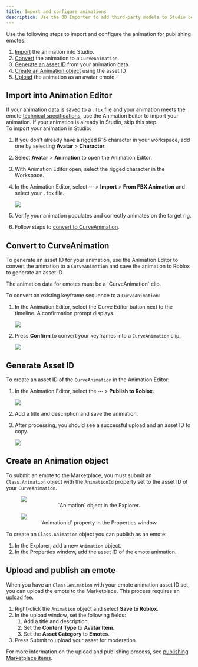 ```yaml
---
title: Import and configure animations
description: Use the 3D Importer to add third-party models to Studio before testing, using, or uploading the character model.
---
```


Use the following steps to import and configure the animation for publishing emotes:

1. [Import](#import-into-animation-editor) the animation into Studio.
2. [Convert](#convert-to-curveanimation) the animation to a `CurveAnimation`.
3. [Generate an asset ID](#generate-asset-id) from your animation data.
4. [Create an Animation object](#create-an-animation-object) using the asset ID
5. [Upload](#upload-and-publish-an-emote) the animation as an avatar emote.

## Import into Animation Editor

If your animation data is saved to a `.fbx` file and your animation meets the emote [technical specifications](./specifications.md), use the Animation Editor to import your animation. If your animation is already in Studio, skip this step.
<br />
To import your animation in Studio:

1. If you don't already have a rigged R15 character in your workspace, add one by selecting **Avatar** > **Character**.
2. Select **Avatar** > **Animation** to open the Animation Editor.
3. With Animation Editor open, select the rigged character in the Workspace.
4. In the Animation Editor, select **⋯** > **Import** > **From FBX Animation** and select your `.fbx` file.

   <img src="../../assets/avatar/avatar-emotes/Animation-Editor-Import.png" />

5. Verify your animation populates and correctly animates on the target rig.
6. Follow steps to [convert to CurveAnimation](#convert-to-curveanimation).

## Convert to CurveAnimation

To generate an asset ID for your animation, use the Animation Editor to convert the animation to a `CurveAnimation` and save the animation to Roblox to generate an asset ID.

<Alert severity = 'warning'>
The animation data for emotes must be a `CurveAnimation` clip.
</Alert>

To convert an existing keyframe sequence to a `CurveAnimation`:

1. In the Animation Editor, select the Curve Editor button next to the timeline. A confirmation prompt displays.

   <img src="../../assets/avatar/avatar-emotes/Animation-Editor-Curve-Animation-Icon.png" />

2. Press **Confirm** to convert your keyframes into a `CurveAnimation` clip.

   <img src="../../assets/avatar/avatar-emotes/Animation-Editor-Curve-Prompt.png" />

## Generate Asset ID

To create an asset ID of the `CurveAnimation` in the Animation Editor:

1. In the Animation Editor, select the **⋯** > **Publish to Roblox**.

   <img src="../../assets/avatar/avatar-emotes/Animation-Editor-Publish.png" />

2. Add a title and description and save the animation.
3. After processing, you should see a successful upload and an asset ID to copy.

   <img src="../../assets/avatar/avatar-emotes/Generate-Asset-ID-Success.png" />

## Create an Animation object

To submit an emote to the Marketplace, you must submit an `Class.Animation` object with the `AnimationId` property set to the asset ID of your `CurveAnimation`.

<GridContainer numColumns="2">
  <figure>
    <img src="../../assets/avatar/avatar-emotes/Animation-Explorer.png" />
    <figcaption><center>`Animation` object in the Explorer.</center></figcaption>

  </figure>
  <figure>
    <img src="../../assets/avatar/avatar-emotes/Animation-Properties.png" />
    <figcaption><center>`AnimationId` property in the Properties window.</center></figcaption>
  </figure>
</GridContainer>

To create an `Class.Animation` object you can publish as an emote:

1. In the Explorer, add a new `Animation` object.
2. In the Properties window, add the asset ID of the emote animation.

## Upload and publish an emote

When you have an `Class.Animation` with your emote animation asset ID set, you can upload the emote to the Marketplace. This process requires an [upload fee](../../marketplace/marketplace-fees-and-commissions.md#upload-fees).

1. Right-click the `Animation` object and select **Save to Roblox**.
2. In the upload window, set the following fields:
   1. Add a title and description.
   2. Set the **Content Type** to **Avatar Item**.
   3. Set the **Asset Category** to **Emotes**.
3. Press Submit to upload your asset for moderation.

For more information on the upload and publishing process, see [publishing Marketplace items](../../marketplace/publish-to-marketplace.md#upload-an-asset).
